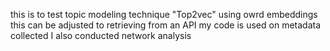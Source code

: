 this is to test topic modeling technique "Top2vec" using owrd embeddings 
this can be adjusted to retrieving from an API
my code is used on metadata collected 
I also conducted network analysis 
